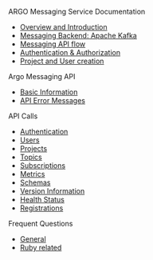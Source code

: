 ARGO Messaging Service Documentation

-   [Overview and Introduction](overview.md)
-   [Messaging Backend: Apache Kafka](msg_backend.md)
-   [Messaging API flow](msg_flow.md)
-   [Authentication & Authorization](auth.md)
-   [Project and User creation](projects_users.md)

Argo Messaging API

-   [Basic Information](api_basic.md)
-   [API Error Messages](api_errors.md)

API Calls

-   [Authentication](api_auth.md)
-   [Users](api_users.md)
-   [Projects](api_projects.md)
-   [Topics](api_topics.md)
-   [Subscriptions](api_subs.md)
-   [Metrics](api_metrics.md)
-   [Schemas](api_schemas.md)
-   [Version Information](api_version.md)
-   [Health Status](api_health.md)
-   [Registrations](api_registrations.md)

Frequent Questions

-   [General](qa_general_questions.md)
-   [Ruby related](qa_ruby.md)
